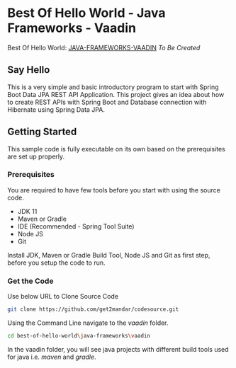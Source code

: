 # Best Of Hello World - Java Frameworks - Vaadin
Best Of Hello World: [JAVA-FRAMEWORKS-VAADIN](https://github.com/get2mandar/codesource/tree/main/best-of-hello-world/java-frameworks/vaadin) _To Be Created_

## Say Hello
This is a very simple and basic introductory program to start with Spring Boot Data JPA REST API Application. This project gives an idea about how to create REST APIs with Spring Boot and Database connection with Hibernate using Spring Data JPA. 

## Getting Started

This sample code is fully executable on its own based on the prerequisites are set up properly.

### Prerequisites

You are required to have few tools before you start with using the source code.
- JDK 11
- Maven or Gradle
- IDE (Recommended - Spring Tool Suite)
- Node JS
- Git

Install JDK, Maven or Gradle Build Tool, Node JS and Git as first step, before you setup the code to run.

### Get the Code

Use below URL to Clone Source Code

```sh
git clone https://github.com/get2mandar/codesource.git
```

Using the Command Line navigate to the *vaadin* folder.

```sh
cd best-of-hello-world\java-frameworks\vaadin
```

In the vaadin folder, you will see java projects with different build tools used for java i.e. *maven* and *gradle*.